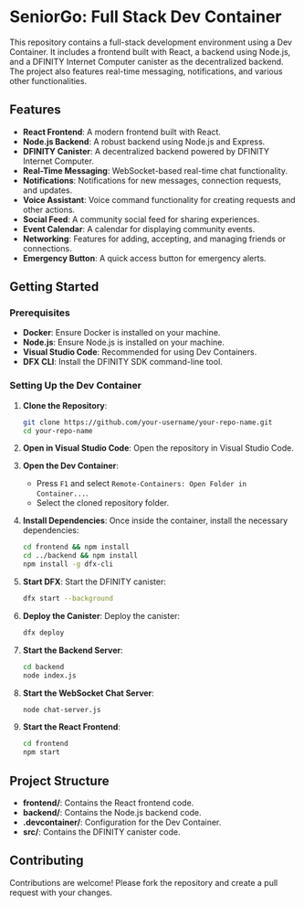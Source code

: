 # SeniorGo: Full Stack Dev Container 

This repository contains a full-stack development environment using a Dev Container. It includes a frontend built with React, a backend using Node.js, and a DFINITY Internet Computer canister as the decentralized backend. The project also features real-time messaging, notifications, and various other functionalities.

## Features

- **React Frontend**: A modern frontend built with React.
- **Node.js Backend**: A robust backend using Node.js and Express.
- **DFINITY Canister**: A decentralized backend powered by DFINITY Internet Computer.
- **Real-Time Messaging**: WebSocket-based real-time chat functionality.
- **Notifications**: Notifications for new messages, connection requests, and updates.
- **Voice Assistant**: Voice command functionality for creating requests and other actions.
- **Social Feed**: A community social feed for sharing experiences.
- **Event Calendar**: A calendar for displaying community events.
- **Networking**: Features for adding, accepting, and managing friends or connections.
- **Emergency Button**: A quick access button for emergency alerts.

## Getting Started

### Prerequisites

- **Docker**: Ensure Docker is installed on your machine.
- **Node.js**: Ensure Node.js is installed on your machine.
- **Visual Studio Code**: Recommended for using Dev Containers.
- **DFX CLI**: Install the DFINITY SDK command-line tool.

### Setting Up the Dev Container

1. **Clone the Repository**:
   ```sh
   git clone https://github.com/your-username/your-repo-name.git
   cd your-repo-name
   ```

2. **Open in Visual Studio Code**:
   Open the repository in Visual Studio Code.

3. **Open the Dev Container**:
   - Press `F1` and select `Remote-Containers: Open Folder in Container...`.
   - Select the cloned repository folder.

4. **Install Dependencies**:
   Once inside the container, install the necessary dependencies:
   ```sh
   cd frontend && npm install
   cd ../backend && npm install
   npm install -g dfx-cli
   ```

5. **Start DFX**:
   Start the DFINITY canister:
   ```sh
   dfx start --background
   ```

6. **Deploy the Canister**:
   Deploy the canister:
   ```sh
   dfx deploy
   ```

7. **Start the Backend Server**:
   ```sh
   cd backend
   node index.js
   ```

8. **Start the WebSocket Chat Server**:
   ```sh
   node chat-server.js
   ```

9. **Start the React Frontend**:
   ```sh
   cd frontend
   npm start
   ```

## Project Structure

- **frontend/**: Contains the React frontend code.
- **backend/**: Contains the Node.js backend code.
- **.devcontainer/**: Configuration for the Dev Container.
- **src/**: Contains the DFINITY canister code.

## Contributing

Contributions are welcome! Please fork the repository and create a pull request with your changes.
